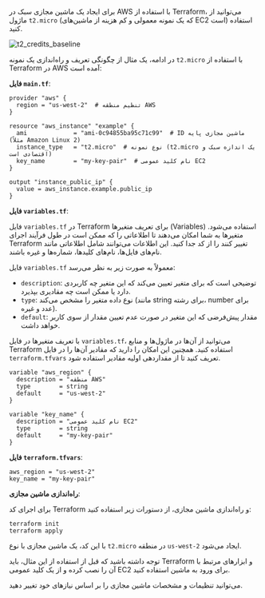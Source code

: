 برای ایجاد یک ماشین مجازی سبک در AWS با استفاده از Terraform، می‌توانید از ماژول `t2.micro` (که یک نمونه معمولی و کم هزینه از ماشین‌های EC2 است) استفاده کنید. 

![t2_credits_baseline](https://github.com/milad6745/Terraform/assets/113288076/535cc88f-006a-4ad9-a71c-35b4a09db337)




در ادامه، یک مثال از چگونگی تعریف و راه‌اندازی یک نمونه `t2.micro` با استفاده از Terraform در AWS آمده است:

**فایل `main.tf`**:

```hcl
provider "aws" {
  region = "us-west-2"  # تنظیم منطقه AWS
}

resource "aws_instance" "example" {
  ami             = "ami-0c94855ba95c71c99"  # ID ماشین مجازی پایه (مثلاً Amazon Linux 2)
  instance_type   = "t2.micro"  # نوع نمونه (t2.micro یک اندازه سبک و اقتصادی است)
  key_name        = "my-key-pair"  # نام کلید عمومی EC2
}

output "instance_public_ip" {
  value = aws_instance.example.public_ip
}
```

**فایل `variables.tf`**:


فایل `variables.tf` در Terraform برای تعریف متغیرها (Variables) استفاده می‌شود. متغیرها به شما امکان می‌دهند تا اطلاعاتی را که ممکن است در طول فرآیند اجرای Terraform تغییر کنند را از کد جدا کنید. این اطلاعات می‌توانند شامل اطلاعاتی مانند نام‌های فایل‌ها، نام‌های کلیدها، شماره‌ها و غیره باشند.

فایل `variables.tf` معمولاً به صورت زیر به نظر می‌رسد:


- `description`: توضیحی است که برای متغیر تعیین می‌کند که این متغیر چه کاربردی دارد یا ممکن است چه مقادیری بپذیرد.
- `type`: نوع داده متغیر را مشخص می‌کند (مانند string برای رشته، number برای عدد و غیره).
- `default`: مقدار پیش‌فرضی که این متغیر در صورت عدم تعیین مقدار از سوی کاربر خواهد داشت.
  

با تعریف متغیرها در فایل `variables.tf`، می‌توانید از آن‌ها در ماژول‌ها و منابع Terraform استفاده کنید. همچنین این امکان را دارید که مقادیر آن‌ها را در فایل `terraform.tfvars` تعریف کنید تا از مقدار‌دهی اولیه مقادیر استفاده شود.

```hcl
variable "aws_region" {
  description = "منطقه AWS"
  type        = string
  default     = "us-west-2"
}

variable "key_name" {
  description = "نام کلید عمومی EC2"
  type        = string
  default     = "my-key-pair"
}
```

**فایل `terraform.tfvars`**:

```hcl
aws_region = "us-west-2"
key_name = "my-key-pair"
```

**راه‌اندازی ماشین مجازی**:

برای اجرای کد Terraform و راه‌اندازی ماشین مجازی، از دستورات زیر استفاده کنید:

```
terraform init
terraform apply
```

با این کد، یک ماشین مجازی با نوع `t2.micro` در منطقه `us-west-2` ایجاد می‌شود.

توجه داشته باشید که قبل از استفاده از این مثال، باید Terraform و ابزارهای مرتبط با آن را نصب کرده و از یک کلید عمومی EC2 برای ورود به ماشین استفاده کنید.

می‌توانید تنظیمات و مشخصات ماشین مجازی را بر اساس نیاز‌های خود تغییر دهید.
